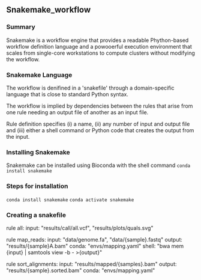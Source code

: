 ## Snakemake_workflow

### Summary 

Snakemake is a workflow engine that provides a readable Phython-based workflow definition language and a powooerful execution environment that scales from single-core workstations to compute clusters without modifying the workflow.

### Snakemake Language

The workflow is denifined in a 'snakefile' through a domain-specific language that is close to standard Python syntax.

The workflow is implied by dependencies between the rules that arise from one rule needing an output file of another as an input file.

Rule definition specifies (i) a name, (ii) any number of input and output file and (iii)  either a shell command or Python code that creates the output from the input.

### Installing Snakemake

Snakemake can be installed using Bioconda with the shell command `conda install snakemake`

### Steps for installation

`conda install snakemake`
`conda activate snakemake` 

### Creating a snakefile
rule all:
  input:
    "results/call/all.vcf",
    "results/plots/quals.svg"
    
rule map_reads:
  input:
    "data/genome.fa",
    "data/{sample}.fastq"
  output:
  "results/{sample}A.bam"
  conda:
    "envs/mapping.yaml"
  shell:
  "bwa mem {input} | samtools view -b - >{output}"
 
 rule sort_alignments:
  input:
    "results/mapped/{samples}.bam"
  output:
    "results/{sample}.sorted.bam"
  conda:
    "envs/mapping.yaml"

